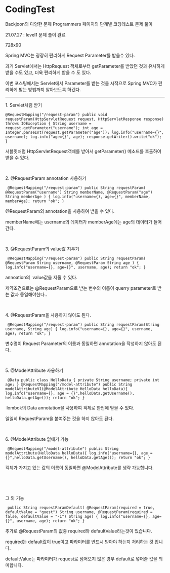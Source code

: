 # CodingTest
Backjoon의 다양한 문제 
Programmers 페이지의 단계별 코딩테스트 문제 풀이

21.07.27 : level1 문제 풀이 완료


<div class="revenue_unit_wrap "> <div class="revenue_unit_item adfit"> <div class="revenue_unit_info">728x90</div> <ins class="kakao_ad_area" style="display:none;" data-ad-unit = "DAN-Mtyq2DdFDhTdk04x" data-ad-width = "728" data-ad-height = "90px"> </ins> <script type="text/javascript" src="//t1.daumcdn.net/kas/static/ba.min.js" async></script> </div> </div><p data-ke-size="size16">Spring MVC는 굉장히 편리하게 Request Parameter를 받을수 있다.</p> <p data-ke-size="size16">과거 Servlet에서는 HttpRequest 객체로부터 getParameter를 받았던 것과 유사하게 받을 수도 있고, 더욱 편리하게 받을 수 도 있다.</p> <p data-ke-size="size16">이번 포스팅에서는 Servlet에서 Parameter를 받는 것을 시작으로 Spring MVC가 편리하게 받는 방법까지 알아보도록 하겠다.</p> <hr contenteditable="false" data-ke-type="horizontalRule" data-ke-style="style5" /> <p data-ke-size="size16">1. Servlet처럼 받기</p> <pre id="code_1636012637537" class="java" data-ke-language="java" data-ke-type="codeblock"><code>@RequestMapping("/request-param") public void requestParam(HttpServletRequest request, HttpServletResponse response) throws IOException { String username = request.getParameter("username"); int age = Integer.parseInt(request.getParameter("age")); log.info("username={}", username); log.info("age={}", age); response.getWriter().write("ok"); }</code></pre> <p data-ke-size="size16">서블릿처럼 HttpServletRequest객체를 받아서 getParameter() 메소드를 호출하여 받을 수 있다.</p> <p data-ke-size="size16">&nbsp;</p> <p data-ke-size="size16">2. @RequestParam annotation 사용하기</p> <pre id="code_1636012990394" class="java" data-ke-language="java" data-ke-type="codeblock"><code> @RequestMapping("/request-param") public String requestParam( @RequestParam("username") String memberName, @RequestParam("age") String memberAge ) { log.info("username={), age={}", memberName, memberAge); return "ok"; }</code></pre> <p data-ke-size="size16">@RequestParam의 annotation을 사용하여 받을 수 있다.</p> <p data-ke-size="size16">memberName에는 username의 데이터가 memberAge에는 age의 데이터가 들어간다.</p> <p data-ke-size="size16">&nbsp;</p> <p data-ke-size="size16">3. @RequestParam의 value값 지우기</p> <pre id="code_1636013229818" class="java" data-ke-language="java" data-ke-type="codeblock"><code> @RequestMapping("/request-param") public String requestParam( @RequestParam String username, @RequestParam String age ) { log.info("username={}, age={}", username, age); return "ok"; }</code></pre> <p data-ke-size="size16">annoation의&nbsp; value값을 지울 수 있다.&nbsp;</p> <p data-ke-size="size16">제약조건으로는 @RequestParam으로 받는 변수의 이름이 querry parameter로 받는 값과 동일해야한다..</p> <p data-ke-size="size16">&nbsp;</p> <p data-ke-size="size16">4. @RequestParam을 사용하지 않아도 된다.</p> <pre id="code_1636013341781" class="java" data-ke-language="java" data-ke-type="codeblock"><code> @RequestMapping("/request-param") public String requestParam(String username, String age) { log.info("username={}, age={}", username, age); return "ok"; }</code></pre> <p data-ke-size="size16">변수명이 Request Parameter의 이름과 동일하면 annotation을 작성하지 않아도 된다.</p> <p data-ke-size="size16">&nbsp;</p> <p data-ke-size="size16">5. @ModelAttribute 사용하기</p> <pre id="code_1636013614417" class="java" data-ke-language="java" data-ke-type="codeblock"><code> @Data public class HelloData { private String username; private int age; } @RequestMapping("/model-attribute") public String modelAttributeV1(@ModelAttribute HelloData helloData){ log.info("username={}, age = {}",helloData.getUsername(), helloData.getAge()); return "ok"; }</code></pre> <p data-ke-size="size16">&nbsp;lombok의 Data annotation을 사용하여 객체로 한번에 받을 수 있다.</p> <p data-ke-size="size16">일일히 RequestParam을 붙여주는 것을 하지 않아도 된다.</p> <p data-ke-size="size16">&nbsp;</p> <p data-ke-size="size16">6. @ModelAttribute 없애기 가능</p> <pre id="code_1636013752078" class="java" data-ke-language="java" data-ke-type="codeblock"><code> @RequestMapping("/model-attribute") public String modelAttribute(HelloData helloData){ log.info("username={}, age = {}",helloData.getUsername(), helloData.getAge()); return "ok"; }</code></pre> <p data-ke-size="size16">객체가 가지고 있는 값의 이름이 동일하면 @ModelAttribute를 생략 가능합니다.</p> <p data-ke-size="size16">&nbsp;</p> <p data-ke-size="size16">&nbsp;</p> <p data-ke-size="size16">그 외 기능</p> <pre id="code_1636013866740" class="java" data-ke-language="java" data-ke-type="codeblock"><code> public String requestParamDefault( @RequestParam(required = true, defaultValue = "guest") String username, @RequestParam(required = false, defaultValue = "-1") String age) { log.info("username={}, age={}", username, age); return "ok"; }</code></pre> <p data-ke-size="size16">추가로 @RequestParam의 값중 required와 defaultValue라는것이 있습니다.</p> <p data-ke-size="size16">required는 default값이 true이고 파라미터를 반드시 받아야 하는지 처리하는 것 입니다.</p> <p data-ke-size="size16">defaultValue는 파라미터가 request로 넘어오지 않은 경우 default로 넣어줄 값을 의미합니다.</p>
